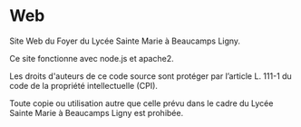 # Web
Site Web du Foyer du Lycée Sainte Marie à Beaucamps Ligny.

Ce site fonctionne avec node.js et apache2.

Les droits d'auteurs de ce code source sont protéger par l’article L. 111-1 du code de la propriété intellectuelle (CPI).

Toute copie ou utilisation autre que celle prévu dans le cadre du Lycée Sainte Marie à Beaucamps Ligny est prohibée.
